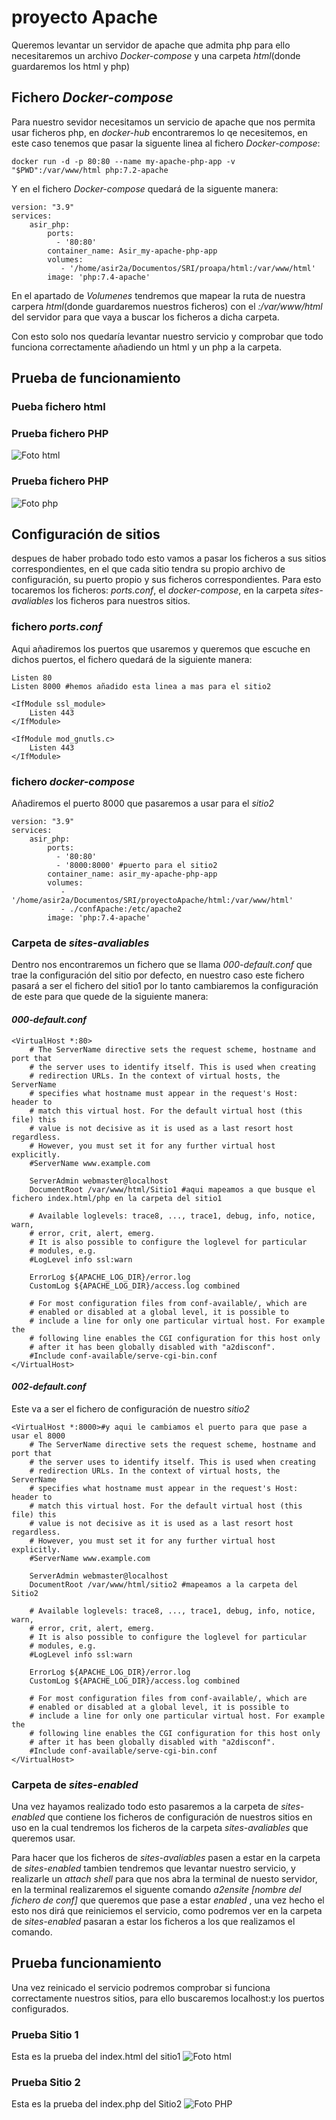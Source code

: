 # proyecto Apache
Queremos levantar un servidor de apache que admita php para ello necesitaremos un archivo _Docker-compose_ y una carpeta _html_(donde guardaremos los html y php)
## Fichero _Docker-compose_
Para nuestro sevidor necesitamos un servicio de apache que nos permita usar ficheros php, en _docker-hub_ encontraremos lo qe necesitemos, en este caso tenemos que pasar la siguente linea al fichero _Docker-compose_:
~~~
docker run -d -p 80:80 --name my-apache-php-app -v "$PWD":/var/www/html php:7.2-apache
~~~
Y en el fichero _Docker-compose_ quedará de la siguente manera:
~~~
version: "3.9" 
services:
    asir_php:
        ports:
          - '80:80'
        container_name: Asir_my-apache-php-app
        volumes:
           - '/home/asir2a/Documentos/SRI/proapa/html:/var/www/html'
        image: 'php:7.4-apache'
~~~
En el apartado de _Volumenes_ tendremos que mapear la ruta de nuestra carpera _html_(donde guardaremos nuestros ficheros) con el _:/var/www/html_ del servidor para que vaya a buscar los ficheros a dicha carpeta.

Con esto solo nos quedaría levantar nuestro servicio y comprobar que todo funciona correctamente añadiendo un html y un php a la carpeta.

## Prueba de funcionamiento
### Pueba fichero html
### Prueba fichero PHP
![Foto html](https://github.com/Joel1747/proyectoApache/blob/master/capturas/Captura%20de%20pantalla%20de%202022-11-03%2016-15-31.png)
### Prueba fichero PHP
![Foto php](https://github.com/Joel1747/proyectoApache/blob/master/capturas/Captura%20de%20pantalla%20de%202022-11-03%2016-14-47.png)

## Configuración de sitios
despues de haber probado todo esto vamos a pasar los ficheros a sus sitios correspondientes, en el que cada sitio tendra su propio archivo de configuración, su puerto propio y sus ficheros correspondientes. Para esto tocaremos los ficheros: _ports.conf_, el _docker-compose_, en la carpeta _sites-avaliables_ los ficheros para nuestros sitios.

### fichero _ports.conf_
Aqui añadiremos los puertos que usaremos y queremos que escuche en dichos puertos, el fichero quedará de la siguiente manera:
~~~
Listen 80
Listen 8000 #hemos añadido esta linea a mas para el sitio2

<IfModule ssl_module>
	Listen 443
</IfModule>

<IfModule mod_gnutls.c>
	Listen 443
</IfModule>

~~~
 ### fichero _docker-compose_ 
 Añadiremos el puerto 8000 que pasaremos a usar para el _sitio2_
~~~
version: "3.9" 
services:
    asir_php:
        ports:
          - '80:80'
          - '8000:8000' #puerto para el sitio2
        container_name: asir_my-apache-php-app
        volumes:
           - '/home/asir2a/Documentos/SRI/proyectoApache/html:/var/www/html'
           - ./confApache:/etc/apache2
        image: 'php:7.4-apache'
~~~

### Carpeta de _sites-avaliables_ 
Dentro nos encontraremos un fichero que se llama _000-default.conf_ que trae la configuración del sitio por defecto, en nuestro caso este fichero pasará a ser el fichero del sitio1 por lo tanto cambiaremos la configuración de este para que quede de la siguiente manera:
#### _000-default.conf_
~~~
<VirtualHost *:80>
	# The ServerName directive sets the request scheme, hostname and port that
	# the server uses to identify itself. This is used when creating
	# redirection URLs. In the context of virtual hosts, the ServerName
	# specifies what hostname must appear in the request's Host: header to
	# match this virtual host. For the default virtual host (this file) this
	# value is not decisive as it is used as a last resort host regardless.
	# However, you must set it for any further virtual host explicitly.
	#ServerName www.example.com

	ServerAdmin webmaster@localhost
	DocumentRoot /var/www/html/Sitio1 #aqui mapeamos a que busque el fichero index.html/php en la carpeta del sitio1

	# Available loglevels: trace8, ..., trace1, debug, info, notice, warn,
	# error, crit, alert, emerg.
	# It is also possible to configure the loglevel for particular
	# modules, e.g.
	#LogLevel info ssl:warn

	ErrorLog ${APACHE_LOG_DIR}/error.log
	CustomLog ${APACHE_LOG_DIR}/access.log combined

	# For most configuration files from conf-available/, which are
	# enabled or disabled at a global level, it is possible to
	# include a line for only one particular virtual host. For example the
	# following line enables the CGI configuration for this host only
	# after it has been globally disabled with "a2disconf".
	#Include conf-available/serve-cgi-bin.conf
</VirtualHost>
~~~
#### _002-default.conf_
Este va a ser el fichero de configuración de nuestro _sitio2_ 
~~~
<VirtualHost *:8000>#y aqui le cambiamos el puerto para que pase a usar el 8000
	# The ServerName directive sets the request scheme, hostname and port that
	# the server uses to identify itself. This is used when creating
	# redirection URLs. In the context of virtual hosts, the ServerName
	# specifies what hostname must appear in the request's Host: header to
	# match this virtual host. For the default virtual host (this file) this
	# value is not decisive as it is used as a last resort host regardless.
	# However, you must set it for any further virtual host explicitly.
	#ServerName www.example.com

	ServerAdmin webmaster@localhost
	DocumentRoot /var/www/html/sitio2 #mapeamos a la carpeta del Sitio2

	# Available loglevels: trace8, ..., trace1, debug, info, notice, warn,
	# error, crit, alert, emerg.
	# It is also possible to configure the loglevel for particular
	# modules, e.g.
	#LogLevel info ssl:warn

	ErrorLog ${APACHE_LOG_DIR}/error.log
	CustomLog ${APACHE_LOG_DIR}/access.log combined

	# For most configuration files from conf-available/, which are
	# enabled or disabled at a global level, it is possible to
	# include a line for only one particular virtual host. For example the
	# following line enables the CGI configuration for this host only
	# after it has been globally disabled with "a2disconf".
	#Include conf-available/serve-cgi-bin.conf
</VirtualHost>
~~~

### Carpeta de _sites-enabled_
Una vez hayamos realizado todo esto pasaremos a la carpeta de _sites-enabled_ que contiene los ficheros de configuración de nuestros sitios en uso en la cual tendremos los ficheros de la carpeta _sites-avaliables_ que queremos usar.

Para hacer que los ficheros de _sites-avaliables_ pasen a estar en la carpeta de _sites-enabled_ tambien tendremos que levantar nuestro servicio, y realizarle un _attach shell_ para que nos abra la terminal de nuesto servidor, en la terminal realizaremos el siguente comando _a2ensite [nombre del fichero de conf]_ que queremos que pase a estar _enabled_ , una vez hecho el esto nos dirá que reiniciemos el servicio, como podremos ver en la carpeta de _sites-enabled_ pasaran a estar los ficheros a los que realizamos el comando.

## Prueba funcionamiento
Una vez reinicado el servicio podremos comprobar si funciona correctamente nuestros sitios, para ello buscaremos localhost:y los puertos configurados.

### Prueba Sitio 1
Esta es la prueba del index.html del sitio1
![Foto html](https://github.com/Joel1747/proyectoApache/blob/master/capturas/Prueba_sitio1.png)
### Prueba Sitio 2
Esta es la prueba del index.php del Sitio2
![Foto PHP](https://github.com/Joel1747/proyectoApache/blob/master/capturas/pruebasitio2.png)